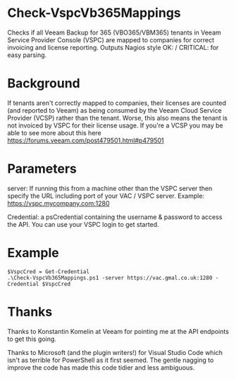 # Check-VspcVb365Mappings
Checks if all Veeam Backup for 365 (VBO365/VBM365) tenants in Veeam Service Provider Console (VSPC) are mapped to companies for correct invoicing and license reporting. Outputs Nagios style OK: / CRITICAL: for easy parsing. 

# Background
If tenants aren't correctly mapped to companies, their licenses are counted (and reported to Veeam) as being consumed by the Veeam Cloud Service Provider (VCSP) rather than the tenant.  Worse, this also means the tenant is not invoiced by VSPC for their license usage.  If you're a VCSP you may be able to see more about this here https://forums.veeam.com/post479501.html#p479501


# Parameters
server: If running this from a machine other than the VSPC server then specify the URL including port of your VAC / VSPC server.  Example: https://vspc.mycompany.com:1280 

Credential: a psCredential containing the username & password to access the API.  You can use your VSPC login to get started. 


# Example
```
$VspcCred = Get-Credential
.\Check-VspcVb365Mappings.ps1 -server https://vac.gmal.co.uk:1280 -Credential $VspcCred
```

# Thanks
Thanks to Konstantin Komelin at Veeam for pointing me at the API endpoints to get this going. 

Thanks to Microsoft (and the plugin writers!) for Visual Studio Code which isn't as terrible for PowerShell as it first seemed.  The gentle nagging to improve the code has made this code tidier and less ambiguous.
